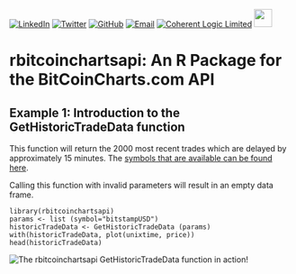 [![LinkedIn](https://raw.githubusercontent.com/thospfuller/awesome-backlinks/master/images/linkedin_32.png)](https://www.linkedin.com/in/thomasfuller/) [![Twitter](https://raw.githubusercontent.com/thospfuller/awesome-backlinks/master/images/twitter_32.png)](https://twitter.com/ThosPFuller) [![GitHub](https://raw.githubusercontent.com/thospfuller/awesome-backlinks/master/images/github_32.png)](https://github.com/thospfuller) [![Email](https://raw.githubusercontent.com/thospfuller/awesome-backlinks/master/images/email_32.png)](http://eepurl.com/b5jPPj) [![Coherent Logic Limited](https://github.com/thospfuller/awesome-backlinks/blob/master/images/CLSocialIconDarkBlue.png?raw=true)](https://coherentlogic.com?utm_source=rbitcoinchartsapi_on_gh)  [<img src="https://github.com/thospfuller/awesome-backlinks/blob/master/images/meetupcom_social_media_circled_network_64x64.png" height="32" width="32">](https://www.meetup.com/Washington-DC-CTO-Meetup-Group/)

# rbitcoinchartsapi: An R Package for the BitCoinCharts.com API

## Example 1: Introduction to the GetHistoricTradeData function

This function will return the 2000 most recent trades which are delayed by approximately 15 minutes. The [symbols that are available can be found here](http://bitcoincharts.com/markets/).

Calling this function with invalid parameters will result in an empty data frame.

    library(rbitcoinchartsapi)
    params <- list (symbol="bitstampUSD")
    historicTradeData <- GetHistoricTradeData (params)
    with(historicTradeData, plot(unixtime, price))
    head(historicTradeData)

![The rbitcoinchartsapi GetHistoricTradeData function in action!](/images/rproject-rbitcoinchartsapi-package-gethistorictradedata-example.jpg "The rbitcoinchartsapi GetHistoricTradeData function in action")